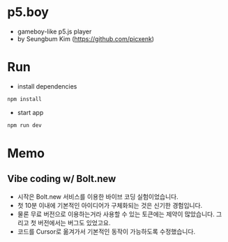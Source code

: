 # p5.boy
- gameboy-like p5.js player
- by Seungbum Kim (https://github.com/picxenk)

# Run
- install dependencies
```bash
npm install
```

- start app
```bash
npm run dev
```

# Memo
## Vibe coding w/ Bolt.new
- 시작은 Bolt.new 서비스를 이용한 바이브 코딩 실험이었습니다. 
- 첫 10분 이내에 기본적인 아이디어가 구체화되는 것은 신기한 경험입니다.
- 물론 무료 버전으로 이용하는거라 사용할 수 있는 토큰에는 제약이 많았습니다. 그리고 첫 버전에서는 버그도 있었고요.
- 코드를 Cursor로 옮겨가서 기본적인 동작이 가능하도록 수정했습니다.


